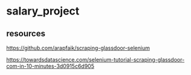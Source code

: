 # salary_project

## resources
https://github.com/arapfaik/scraping-glassdoor-selenium

https://towardsdatascience.com/selenium-tutorial-scraping-glassdoor-com-in-10-minutes-3d0915c6d905
